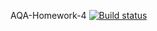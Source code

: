 AQA-Homework-4 [![Build status](https://ci.appveyor.com/api/projects/status/bcbiwnl57sp6koyk?svg=true)](https://ci.appveyor.com/project/Kernitskaya/aqa-homework-4)


